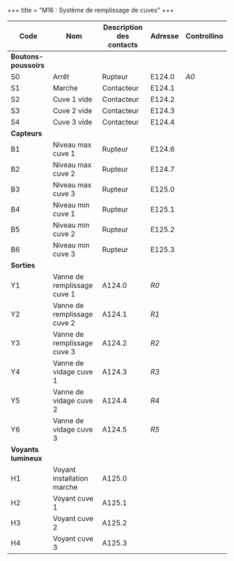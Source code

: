 +++
title = "M16 : Système de remplissage de cuves"
+++

Code|Nom|Description des contacts|Adresse|Controllino
|---|---|---|---|---|
|**Boutons-poussoirs**|||
S0|Arrêt |Rupteur|E124.0|*A0*
S1|Marche|Contacteur|E124.1
S2|Cuve 1 vide|Contacteur|E124.2
S3|Cuve 2 vide|Contacteur|E124.3
S4|Cuve 3 vide|Contacteur|E124.4
|**Capteurs**|||
B1|Niveau max cuve 1|Rupteur|E124.6
B2|Niveau max cuve 2|Rupteur|E124.7
B3|Niveau max cuve 3|Rupteur|E125.0
B4|Niveau min cuve 1|Rupteur|E125.1
B5|Niveau min cuve 2|Rupteur|E125.2
B6|Niveau min cuve 3|Rupteur|E125.3
|**Sorties**|||
Y1|Vanne de remplissage cuve 1|A124.0|*R0*
Y2|Vanne de remplissage cuve 2|A124.1|*R1*
Y3|Vanne de remplissage cuve 3|A124.2|*R2*
Y4|Vanne de vidage cuve 1|A124.3|*R3*
Y5|Vanne de vidage cuve 2|A124.4|*R4*
Y6|Vanne de vidage cuve 3|A124.5|*R5*
|**Voyants lumineux**|||
H1|Voyant installation marche|A125.0
H2|Voyant cuve 1|A125.1
H3|Voyant cuve 2|A125.2
H4|Voyant cuve 3|A125.3
